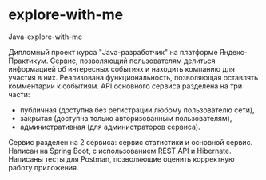 # explore-with-me
Java-explore-with-me

Дипломный проект курса "Java-разработчик" на платформе Яндекс-Практикум. 
Сервис, позволяющий пользователям делиться информацией об интересных событиях и находить компанию для участия в них.
Реализована функциональность, позволяющая оставлять комментарии к событиям. API основного сервиса разделена на три части:
- публичная (доступна без регистрации любому пользователю сети),
- закрытая (доступна только авторизованным пользователям),
-  административная (для администраторов сервиса).

 Сервис разделен на 2 сервиса: сервис статистики и основной сервис.
Написан на Spring Boot, с использованием REST API и Hibernate. Написаны тесты для Postman, позволяющие оценить корректную работу приложения.
